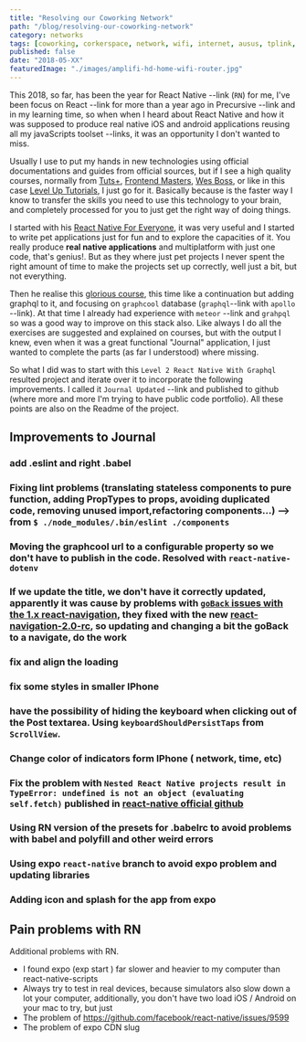 ```yaml
---
title: "Resolving our Coworking Network"
path: "/blog/resolving-our-coworking-network"
category: networks
tags: [coworking, corkerspace, network, wifi, internet, ausus, tplink, linksys, ubiquiti, amplifi]
published: false
date: "2018-05-XX"
featuredImage: "./images/amplifi-hd-home-wifi-router.jpg"
---
```


This 2018, so far, has been the year for React Native --link (`RN`) for me, I've been focus on React --link for more than a year ago in Precursive --link and in my learning time, so when when I heard about React Native and how it was supposed to produce real native iOS and android applications reusing all my javaScripts toolset --links, it was an opportunity I don't wanted to miss.

Usually I use to put my hands in new technologies using official documentations and guides from official sources, but if I see a high quality courses, normally from [Tuts+](https://tutsplus.com), [Frontend Masters](https://frontendmasters.com/), [Wes Boss](http://wesbos.com/), or like in this case [Level Up Tutorials](https://www.leveluptutorials.com), I just go for it. Basically because is the faster way I know to transfer the skills you need to use this technology to your brain, and completely processed for you to just get the right way of doing things.

I started with his [React Native For Everyone](https://www.leveluptutorials.com/tutorials/react-native-for-everyone), it was very useful and I started to write pet applications just for fun and to explore the capacities of it. You really produce **real native applications** and multiplatform with just one code, that's genius!. But as they where just pet projects I never spent the right amount of time to make the projects set up correctly, well just a bit, but not everything.

Then he realise this [glorious course](https://www.leveluptutorials.com/tutorials/level-2-react-native-with-graphql), this time like a continuation but adding graphql to it, and focusing on `graphcool` database (`graphql`--link with `apollo` --link). At that time I already had experience with `meteor` --link and `grahpql` so was a good way to improve on this stack also. Like always I do all the exercises are suggested and explained on courses, but with the output I knew, even when it was a great functional "Journal" application, I just wanted to complete the parts (as far I understood) where missing.

So what I did was to start with this `Level 2 React Native With Graphql` resulted project and iterate over it to incorporate the following improvements. I called it `Journal Updated` --link and published to github (where more and more I'm trying to have public code portfolio). All these points are also on the Readme of the project.

## Improvements to Journal

### add .eslint and right .babel

### Fixing lint problems (translating stateless components to pure function, adding PropTypes to props, avoiding duplicated code, removing unused import,refactoring components...) --> from `$ ./node_modules/.bin/eslint ./components`

### Moving the graphcool url to a configurable property so we don't have to publish in the code. Resolved with `react-native-dotenv`

### If we update the title, we don't have it correctly updated, apparently it was cause by problems with [`goBack` issues with the 1.x react-navigation](https://github.com/react-navigation/react-navigation/issues/2454), they fixed with the new [react-navigation-2.0-rc](https://reactnavigation.org/blog/2018/04/06/react-navigation-2.0-rc.html#breaking-changes), so updating and changing a bit the goBack to a navigate, do the work

### fix and align the loading

### fix some styles in smaller IPhone

### have the possibility of hiding the keyboard when clicking out of the Post textarea. Using `keyboardShouldPersistTaps` from `ScrollView`.

### Change color of indicators form IPhone ( network, time, etc)

### Fix the problem with `Nested React Native projects result in TypeError: undefined is not an object (evaluating self.fetch)` published in [react-native official github](https://github.com/facebook/react-native/issues/9599)

### Using RN version of the presets for .babelrc to avoid problems with babel and polyfill and other weird errors

### Using expo `react-native` branch to avoid expo problem and updating libraries

### Adding icon and splash for the app from expo

## Pain problems with RN

Additional problems with RN.

* I found expo (exp start ) far slower and heavier to my computer than react-native-scripts
* Always try to test in real devices, because simulators also slow down a lot your computer, additionally, you don't have two load iOS / Android on your mac to try, but just
* The problem of https://github.com/facebook/react-native/issues/9599
* The problem of expo CDN slug
